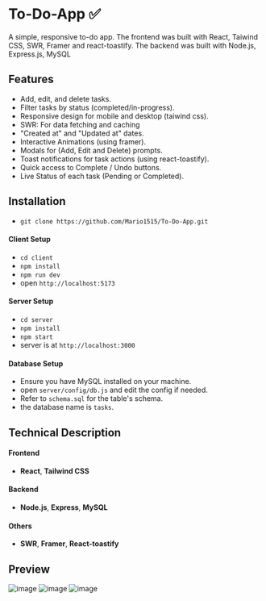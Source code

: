 # To-Do-App 	:white_check_mark:
 A simple, responsive to-do app. The frontend was built with React, Taiwind CSS, SWR, Framer and react-toastify. The backend was built with Node.js, Express.js, MySQL

 ## Features
- Add, edit, and delete tasks.
- Filter tasks by status (completed/in-progress).
- Responsive design for mobile and desktop (taiwind css).
- SWR: For data fetching and caching
- "Created at" and "Updated at" dates.
- Interactive Animations (using framer).
- Modals for (Add, Edit and Delete) prompts.
- Toast notifications for task actions (using react-toastify).
- Quick access to Complete / Undo buttons.
- Live Status of each task (Pending or Completed).
 
## Installation
- `git clone https://github.com/Mario1515/To-Do-App.git`

#### Client Setup
- `cd client`
- `npm install`
- `npm run dev`
- open `http://localhost:5173`

#### Server Setup
- `cd server`
- `npm install`
- `npm start`
- server is at `http://localhost:3000`

#### Database Setup
- Ensure you have MySQL installed on your machine. 
- open `server/config/db.js` and edit the config if needed.
- Refer to `schema.sql` for the table's schema.
- the database name is `tasks`.

## Technical Description

#### Frontend
- **React**, **Tailwind CSS**
#### Backend
- **Node.js**, **Express**, **MySQL** 
#### Others
-  **SWR**, **Framer**, **React-toastify**


## Preview
![image](https://github.com/user-attachments/assets/9e77d820-0b86-4cdb-bdf4-94621abe9f72)
![image](https://github.com/user-attachments/assets/22322dc5-68d1-4a8d-9086-f9a673bdc882)
![image](https://github.com/user-attachments/assets/543ec4c3-9e24-4d31-b953-371b87468663)



